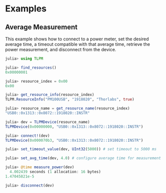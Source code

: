 # Examples

## Average Measurement

This example shows how to connect to a power meter, set the desired average time, a timeout compatible with that average time, retrieve the power measurement, and disconnect from the device.

```julia
julia> using TLPM

julia> find_resources()
0x00000001

julia> resource_index = 0x00
0x00

julia> get_resource_info(resource_index)
TLPM.ResourceInfo("PM100USB", "1918020", "Thorlabs", true)

julia> resource_name = get_resource_name(resource_index)
"USB0::0x1313::0x8072::1918020::INSTR"

julia> dev = TLPMDevice(resource_name)
TLPMDevice(0x00000000, "USB0::0x1313::0x8072::1918020::INSTR")

julia> connect!(dev)
TLPMDevice(0x000070b3, "USB0::0x1313::0x8072::1918020::INSTR")

julia> set_timeout_value(dev, UInt32(5000)) # set timeout to 5000 ms

julia> set_avg_time(dev, 4.0) # configure average time for measurement to 4 s

julia> @time measure_power(dev)
  4.002439 seconds (1 allocation: 16 bytes)
1.47045821e-5

julia> disconnect(dev)

```
